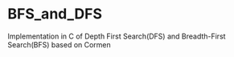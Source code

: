 # BFS_and_DFS
Implementation in C of Depth First Search(DFS) and Breadth-First Search(BFS) based on Cormen
